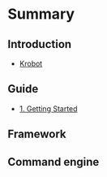 # Summary

## Introduction

* [Krobot](README.md)

## Guide

* [1. Getting Started](guide/getting-started.md)

## Framework

## Command engine

